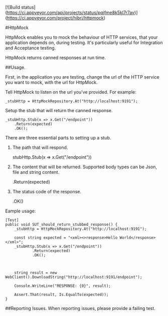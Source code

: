[![Build status]
(https://ci.appveyor.com/api/projects/status/pqjfme8k5kl7r7av)]
(https://ci.appveyor.com/project/hibri/httpmock)

#HttpMock

HttpMock enables you to mock the behaviour of HTTP services, that your application depends on, during testing.
It's particularly useful for Integration and Acceptance testing.

HttpMock returns canned responses at run time.


##Usage.

First, in the application you are testing, change the url of the HTTP service you want to mock, with the url for HttpMock.

Tell HttpMock to listen on the url you've provided. For example:

	_stubHttp = HttpMockRepository.At("http://localhost:9191");

Setup the stub that will return the canned response.

	_stubHttp.Stub(x => x.Get("/endpoint"))
		.Return(expected)
		.OK();

There are three essential parts to setting up a stub.

1. The path that will respond.
	
	stubHttp.Stub(x => x.Get("/endpoint"))

2. The content that will be returned. Supported body types can be Json, file and string content. 

	.Return(expected)

3. The status code of the response.
	
 	.OK()




Eample usage:

	[Test]
 	public void SUT_should_return_stubbed_response() {
		_stubHttp = HttpMockRepository.At("http://localhost:9191");

		const string expected = "<xml><>response>Hello World</response></xml>";
		_stubHttp.Stub(x => x.Get("/endpoint"))
				.Return(expected)
				.OK();

		

		string result = new WebClient().DownloadString("http://localhost:9191/endpoint");

		Console.WriteLine("RESPONSE: {0}", result);

		Assert.That(result, Is.EqualTo(expected));
	}


##Reporting Issues.
When reporting issues, please provide a failing test. 
